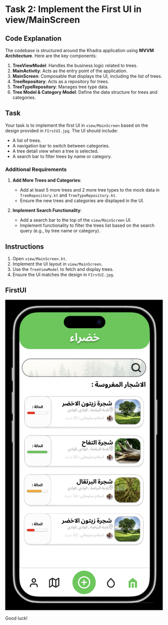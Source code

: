 # Task 2: Implement the First UI in view/MainScreen

## Code Explanation

The codebase is structured around the Khadra application using **MVVM Architecture**. Here are the key components:

1. **TreeViewModel**: Handles the business logic related to trees.
2. **MainActivity**: Acts as the entry point of the application.
3. **MainScreen**: Composable that displays the UI, including the list of trees.
4. **TreeRepository**: Acts as a repository for trees.
5. **TreeTypeRepository**: Manages tree type data.
6. **Tree Model & Category Model**: Define the data structure for trees and categories.

## Task

Your task is to implement the first UI in `view/MainScreen` based on the design provided in `FIrstUI.jpg`. The UI should include:

- A list of trees.
- A navigation bar to switch between categories.
- A tree detail view when a tree is selected.
- A search bar to filter trees by name or category.

### Additional Requirements

1. **Add More Trees and Categories**:
   - Add at least 5 more trees and 2 more tree types to the mock data in `TreeRepository.kt` and `TreeTypeRepository.kt`.
   - Ensure the new trees and categories are displayed in the UI.

2. **Implement Search Functionality**:
   - Add a search bar to the top of the `view/MainScreen` UI.
   - Implement functionality to filter the trees list based on the search query (e.g., by tree name or category).

## Instructions

1. Open `view/MainScreen.kt`.
2. Implement the UI layout in `view/MainScreen`.
3. Use the `TreeViewModel` to fetch and display trees.
4. Ensure the UI matches the design in `FIrstUI.jpg`.

## FirstUI

![First UI](First_UI.png)

Good luck!
